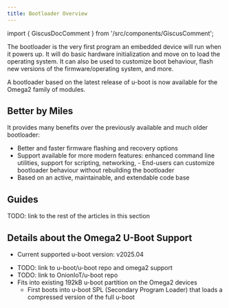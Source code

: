 ```yaml
---
title: Bootloader Overview
---
```


import { GiscusDocComment } from '/src/components/GiscusComment';

The bootloader is the very first program an embedded device will run when it powers up. It will do basic hardware initialization and move on to load the operating system. It can also be used to customize boot behaviour, flash new versions of the firmware/operating system, and more.

A bootloader based on the latest release of u-boot is now available for the Omega2 family of modules. 

## Better by Miles

It provides many benefits over the previously available and much older bootloader:

- Better and faster firmware flashing and recovery options
- Support available for more modern features: enhanced command line utilities, support for scripting, networking, - End-users can customize bootloader behaviour without rebuilding the bootloader
- Based on an active, maintainable, and extendable code base

## Guides

TODO: link to the rest of the articles in this section

## Details about the Omega2 U-Boot Support

- Current supported u-boot version: v2025.04 
<!-- - TODO: update to use u-boot-version variable above -->
- TODO: link to u-boot/u-boot repo and omega2 support
- TODO: link to OnionIoT/u-boot repo
- Fits into existing 192kB u-boot partition on the Omega2 devices
    - First boots into u-boot SPL (Secondary Program Loader) that loads a compressed version of the full u-boot 





<GiscusDocComment />